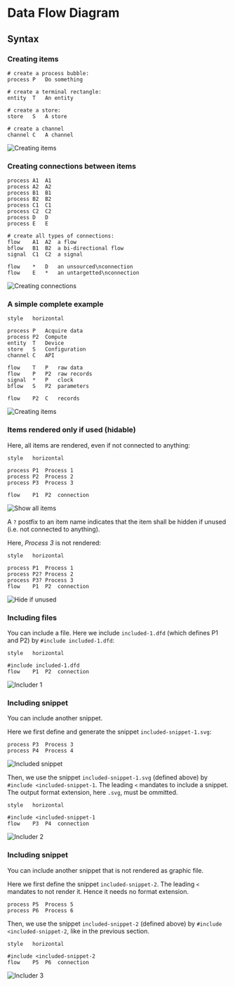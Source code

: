 # Data Flow Diagram

## Syntax

### Creating items

```data-flow-diagram items.svg
# create a process bubble:
process	P	Do something

# create a terminal rectangle:
entity	T	An entity

# create a store:
store	S	A store

# create a channel
channel	C	A channel
```
![Creating items](./items.svg)

### Creating connections between items

```data-flow-diagram connections.svg
process	A1	A1
process	A2	A2
process	B1	B1
process	B2	B2
process	C1	C1
process	C2	C2
process D	D
process E	E

# create all types of connections:
flow	A1	A2	a flow
bflow	B1	B2	a bi-directional flow
signal	C1	C2	a signal

flow	*	D	an unsourced\nconnection
flow	E	*	an untargetted\nconnection
```
![Creating connections](./connections.svg)

### A simple complete example
```data-flow-diagram complete-example.svg
style	horizontal

process	P	Acquire data
process	P2	Compute
entity	T	Device
store	S	Configuration
channel	C	API

flow	T	P	raw data
flow	P	P2	raw records
signal	*	P	clock
bflow	S	P2	parameters

flow	P2	C  	records
```
![Creating items](./complete-example.svg)

### Items rendered only if used (hidable)

Here, all items are rendered, even if not connected to anything:

```data-flow-diagram show-all-items.svg
style	horizontal

process	P1	Process 1
process	P2	Process 2
process	P3	Process 3

flow	P1	P2	connection
```
![Show all items](./show-all-items.svg)

A `?` postfix to an item name indicates that the item shall be hidden if unused (i.e. not connected to anything).

Here, *Process 3* is not rendered:

```data-flow-diagram hide-if-unused.svg
style	horizontal

process	P1	Process 1
process	P2?	Process 2
process	P3?	Process 3
flow	P1	P2	connection
```
![Hide if unused](./hide-if-unused.svg)

### Including files

You can include a file. Here we include `included-1.dfd` (which defines P1 and
P2) by `#include included-1.dfd`:

```data-flow-diagram includer-1.svg
style	horizontal

#include included-1.dfd
flow	P1	P2	connection
```
![Includer 1](./includer-1.svg)

### Including snippet

You can include another snippet.

Here we first define and generate the snippet `included-snippet-1.svg`:

```data-flow-diagram included-snippet-1.svg
process	P3	Process 3
process	P4	Process 4
```
![Included snippet](./included-snippet-1.svg)

Then, we use the snippet `included-snippet-1.svg` (defined above) by
`#include <included-snippet-1`. The leading `<` mandates to include a
snippet. The output format extension, here `.svg`, must be ommitted.

```data-flow-diagram includer-2.svg
style	horizontal

#include <included-snippet-1
flow	P3	P4	connection
```
![Includer 2](./includer-2.svg)

### Including snippet

You can include another snippet that is not rendered as graphic file.

Here we first define the snippet `included-snippet-2`. The leading `<`
mandates to not render it. Hence it needs no format extension.

```data-flow-diagram <included-snippet-2
process	P5	Process 5
process	P6	Process 6
```

Then, we use the snippet `included-snippet-2` (defined above) by
`#include <included-snippet-2`, like in the previous section.

```data-flow-diagram includer-3.svg
style	horizontal

#include <included-snippet-2
flow	P5	P6	connection
```
![Includer 3](./includer-3.svg)
